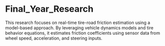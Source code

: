 # Final_Year_Research
This research focuses on real-time tire-road friction estimation using a model-based approach. By leveraging vehicle dynamics models and tire behavior equations, it estimates friction coefficients using sensor data from wheel speed, acceleration, and steering inputs. 

